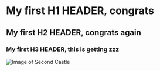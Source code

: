 # My first H1 HEADER, congrats
## My first H2 HEADER, congrats again
### My first H3 HEADER, this is getting zzz

![Image of Second Castle](https://www.bloomberglinea.com/resizer/v2/TC6PPZYO2NFM7LGX6TX4QCHNWU.jpg?auth=3e4199554fac9f00951a48bbdffe607dcb3507f05d02774b1ffbd5e1fc881789&width=800&height=785&quality=80&smart=true)
